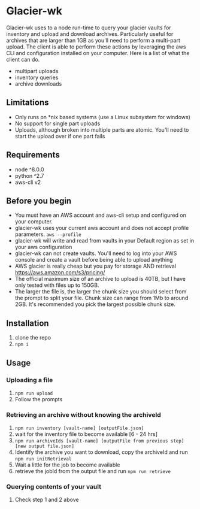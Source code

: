 # Glacier-wk

Glacier-wk uses to a node run-time to query your glacier vaults for inventory and upload and download archives. Particularly useful for archives that are larger than 1GB as you'll need to perform a multi-part upload. The client is able to perform these actions by leveraging the aws CLI and configuration installed on your computer. Here is a list of what the client can do.

- multipart uploads
- inventory queries
- archive downloads

## Limitations

- Only runs on \*nix based systems (use a Linux subsystem for windows)
- No support for single part uploads
- Uploads, although broken into multiple parts are atomic. You'll need to start the upload over if one part fails


## Requirements

- node ^8.0.0
- python ^2.7
- aws-cli v2

## Before you begin

- You must have an AWS account and aws-cli setup and configured on your computer.
- glacier-wk uses your current aws account and does not accept profile parameters. ```aws --profile```
- glacier-wk will write and read from vaults in your Default region as set in your aws configuration
- glacier-wk can not create vaults. You'll need to log into your AWS console and create a vault before being able to upload anything
- AWS glacier is really cheap but you pay for storage AND retrieval https://aws.amazon.com/s3/pricing/
- The official maximum size of an archive to upload is 40TB, but I have only tested with files up to 150GB. 
- The larger the file is, the larger the chunk size you should select from the prompt to split your file. Chunk size can range from 1Mb to around 2GB. It's recommended you pick the largest possible chunk size.

## Installation

1. clone the repo
2. ```npm i```


## Usage

### Uploading a file 
1. ```npm run upload```
2. Follow the prompts

### Retrieving an archive without knowing the archiveId

1. ```npm run inventory [vault-name] [outputFile.json]```
2. wait for the inventory file to become available [6 - 24 hrs]
3. ```npm run archiveIds [vault-name] [outputFile from previous step] [new output file.json]```
4. Identify the archive you want to download, copy the archiveId and run ```npm run initRetrieval```
5. Wait a little for the job to become available
6. retrieve the jobId from the output file and run ```npm run retrieve```

### Querying contents of your vault

1. Check step 1 and 2 above


